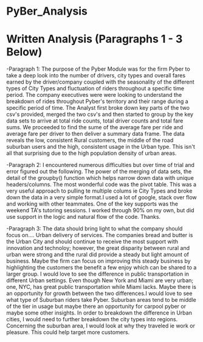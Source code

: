 # PyBer_Analysis

# Written Analysis (Paragraphs 1 - 3 Below)
  -Paragraph 1:
    The purpose of the Pyber Module was for the firm Pyber to take a deep look into the number of drivers, city types and overall fares earned by the driver/company coupled with the seasonality of the different types of City Types and fluctuation of riders throughout a specific time period. The company executives were were looking to understand the breakdown of rides throughout Pyber's territory and their range during a specific period of time. The Analyst first broke down key parts of the two csv's provided, merged the two csv's and then started to group by the key data sets to arrive at total ride counts, total driver counts and total fare sums. We proceeded to find the sume of the average fare per ride and average fare per driver to then deliver a summary data frame. The data reveals the low, consistent Rural customers, the middle of the road suburban users and the high, consistent usage in the Urban type. This isn't all that surprising due to the high population density of urban areas.
    
  -Paragraph 2:
    I encountered numerous difficulties but over time of trial and error figured out the following. The power of the merging of data sets, the detail of the groupby() function which helps narrow down data with unique headers/columns. The most wonderful code was the pivot table. This was a very useful approach to pulling te multiple colums ie City Types and broke down the data in a very simple format.I used a lot of google, stack over flow and working with other teammates. One of the key supports was the weekend TA's tutoring sessions. I worked through 90% on my own, but did use support in the logic and natural flow of the code. Thanks.
    
    
  -Paragraph 3:
    The data should bring light to what the company should focus on.... Urban delivery of services. The companies bread and butter is the Urban City and should continue to receive the most support with innovation and technoloy; however, the great disparity between rural and urban were strong and tthe rural did provide a steady but light amount of business. Maybe the firm can focus on improving this steady business by highlighting the customers the benefit a few enjoy which can be shared to a larger group. I would love to see the difference in public transportation in different Urban settings. Even though New York and Miami are very urban; one, NYC, has great public transportation while Miami lacks. Maybe there is an opportunity for growth between the two differences.I would love to see what type of Suburban riders take Pyber. Suburban areas tend to be middle of the tier in usage but maybe there an opportunity for carpool pyber or maybe some other insights. In order to breakdown the difference in Urban cities, I would need to further breakdown the city types into regions. Concerning the suburban area, I would look at why they traveled ie work or pleasure. This could help target more customers.
    
    
